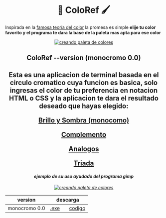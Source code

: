 <h1 align="center">🎨 ColoRef 🖌</h1>
  
Inspirada en la [famosa teoría del color](https://es.wikipedia.org/wiki/Teoría_del_color) la promesa es simple **elije tu color favorito y el programa te dara la base de la paleta mas apta para ese color**


<p align="center">
<a href="https://github.com/NekoShooter/ColorRef#esta-es-una-aplicacion-de-terminal-basada-en-el-circulo-cromatico-cuya-funcion-es-basica-solo-ingresas-el-color-de-tu-preferencia-en-notacion-html-o-css-y-la-aplicacion-te-dara-el-resultado-deseado-que-hayas-elegido-brillo-y-sombra-monocomocomplementoanalogostriadaversiondescargamonocromo-00exe--codigo"><img src="https://media.giphy.com/media/ifZ65WQ3jUIXCL1asE/giphy.gif" alt="creando paleta de colores" ></a>
<p/>

<h2 align="center"> ColoRef --version (monocromo 0.0)<h2/>
  
<p align="center">Esta es una aplicacion de terminal basada en el circulo cromatico cuya funcion es basica, solo ingresas el color de tu preferencia en notacion HTML o CSS y la aplicacion te dara el resultado deseado que hayas elegido:<p/>

<p align="center"><a href="https://es.wikipedia.org/wiki/Color_monocromáticos"><b>Brillo y Sombra (monocomo)<a/><b/><p/>
<p align="center"><a href="https://es.wikipedia.org/wiki/Colores_complementarios"><b>Complemento<a/><b/><p/>
<p align="center"><a href="https://es.wikipedia.org/wiki/Colores_análogos"><b>Analogos<a/><b/><p/>
<p align="center"><a href="https://www.google.com/search?client=opera&sxsrf=ALeKk03qt_gTf4YKuNa8NB0dE9CVRdVrng%3A1598057689378&ei=2WxAX7TJFsKFtQaJ-YfoDA&q=triada+color&oq=triada+color&gs_lcp=CgZwc3ktYWIQDDIHCAAQFBCHAjICCAAyBggAEAcQHjIGCAAQBxAeMgYIABAHEB4yBggAEAcQHjIGCAAQBxAeMgYIABAHEB4yBggAEAcQHjIGCAAQBxAeOgQIABBHOgQIABBDOggIABAHEAoQHlCtEFirF2DOJGgAcAF4AIABgwGIAeYFkgEDMC42mAEAoAEBqgEHZ3dzLXdpesABAQ&sclient=psy-ab&ved=0ahUKEwj0mZ_nzK3rAhXCQs0KHYn8Ac0Q4dUDCAs"><b>Triada<a/><b/><p/>

<h6 align="center">ejemplo de su uso ayudado del programa gimp<h6/>
  
<p align="center">
<a href="https://github.com/NekoShooter/ColorRef#-coloref-"><img src="https://media.giphy.com/media/MaP0WVhZJs8oWKdqdW/giphy.gif" alt="creando paleta de colores" ></a>
<p/>

 version | descarga 
  --- | ---
 monocromo 0.0 | [.exe](https://mega.nz/file/F9QyWYTD#bBITavbsSb0yN5S9Hyp_WZqYMZBNHcvlZ8bTpSyTWa0)       [codigo](https://github.com/NekoShooter/ColorRef/releases/tag/monocromo-v0.0)
